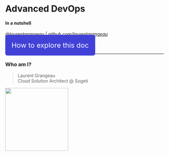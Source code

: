 # Advanced DevOps
#### In a nutshell

<i><a target="_new" href="https://twitter.com/laurentgrangeau">@laurentgrangeau</a> | <a target="_new" href="https://github.com/laurentgrangeau">github.com/laurentgrangeau</a></i>

<a href="#/2/3" style="font-size: 22px; background: #4141d8; text-decoration: none; padding: 20px; color: white; border-radius: 7px;">How to explore this doc</a>

---

### Who am I?

> Laurent Grangeau<br />
> Cloud Solution Architect @ Sogeti

<img src="https://pbs.twimg.com/profile_images/1007639151812988929/ln3iUxxF_400x400.jpg" width="200px" />
